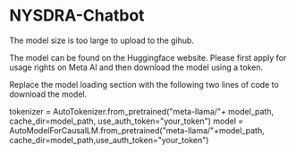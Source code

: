 # NYSDRA-Chatbot
The model size is too large to upload to the gihub.

The model can be found on the Huggingface website. Please first apply for usage rights on Meta AI and then download the model using a token.

Replace the model loading section with the following two lines of code to download the model.

tokenizer = AutoTokenizer.from_pretrained("meta-llama/"+ model_path, cache_dir=model_path, use_auth_token="your_token")
model = AutoModelForCausalLM.from_pretrained("meta-llama/"+model_path, cache_dir=model_path,use_auth_token="your_token")
